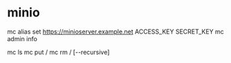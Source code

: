 # minio
mc alias set <alias> https://minioserver.example.net ACCESS_KEY SECRET_KEY
mc admin info <alias>

mc ls <alias>
mc put <file> <alias>/<path>
mc rm <alias>/<pasth> [--recursive]
